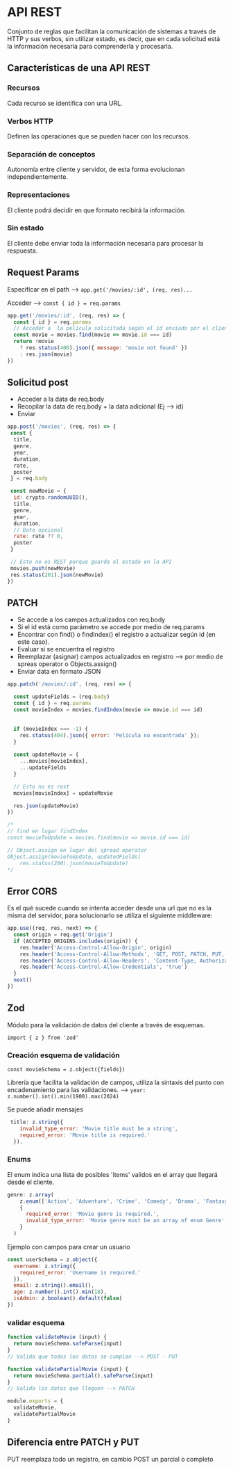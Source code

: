 # API REST

Conjunto de reglas que facilitan la comunicación de sistemas a través de HTTP y sus verbos, sin utilizar estado, es decir, que en cada solicitud está la información necesaria para comprenderla y procesarla.

## Características de una API REST

### Recursos

Cada recurso se identifica con una URL.

### Verbos HTTP

Definen las operaciones que se pueden hacer con los recursos.

### Separación de conceptos

Autonomía entre cliente y servidor, de esta forma evolucionan independientemente.

### Representaciones

El cliente podrá decidir en que formato recibirá la información.

### Sin estado

El cliente debe enviar toda la información necesaria para procesar la respuesta.

## Request Params

Especificar en el path --> `app.get('/movies/:id', (req, res)...`

Acceder --> `const { id } = req.params`

```js
app.get('/movies/:id', (req, res) => {
  const { id } = req.params
  // Acceder a  la película solicitada según el id enviado por el cliente
  const movie = movies.find(movie => movie.id === id)
  return !movie
    ? res.status(400).json({ message: 'movie not found' })
    : res.json(movie)
})
```
## Solicitud post

- Acceder a la data de req.body
- Recopilar la data de req.body + la data adicional (Ej --> id)
- Enviar

```js
app.post('/movies', (req, res) => {
 const {
  title,
  genre,
  year,
  duration,
  rate,
  poster 
 } = req.body

 const newMovie = {
  id: crypto.randomUUID(),
  title,
  genre,
  year,
  duration,
  // Dato opcional
  rate: rate ?? 0,
  poster
 }

 // Esto no es REST porque guarda el estado en la API
 movies.push(newMovie)
 res.status(201).json(newMovie)
})
```

## PATCH
- Se accede a los campos actualizados con req.body
- Si el id está como parámetro se accede por medio de req.params
- Encontrar con find() o findIndex() el registro a actualizar según id (en este caso).
- Evaluar si se encuentra el registro
- Reemplazar (asignar) campos actualizados en registro --> por medio de spreas operator o Objects.assign()
- Enviar data en formato JSON

```js
app.patch('/movies/:id', (req, res) => {

  const updateFields = (req.body)
  const { id } = req.params
  const movieIndex = movies.findIndex(movie => movie.id === id)

  
  if (movieIndex === -1) {
    res.status(404).json({ error: 'Película no encontrada' });
  }
  
  const updateMovie = {
    ...movies[movieIndex],
    ...updateFields
  }

  // Esto no es rest
  movies[movieIndex] = updateMovie

  res.json(updateMovie)
})

/*
// find en lugar findIndex
const movieToUpdate = movies.find(movie => movie.id === id)

// Object.assign en lugar del spread operator
Object.assign(movieToUpdate, updatedFields)
    res.status(200).json(movieToUpdate)
*/
```

## Error CORS

Es el qué sucede cuando se intenta acceder desde una url que no es la misma del servidor, para solucionarlo se utiliza el siguiente middleware:

```js
app.use((req, res, next) => {
  const origin = req.get('Origin')
  if (ACCEPTED_ORIGINS.includes(origin)) {
    res.header('Access-Control-Allow-Origin', origin)
    res.header('Access-Control-Allow-Methods', 'GET, POST, PATCH, PUT, DELETE')
    res.header('Access-Control-Allow-Headers', 'Content-Type, Authorization')
    res.header('Access-Control-Allow-Credentials', 'true')
  }
  next()
})
```

## Zod

Módulo para la validación de datos del cliente a través de esquemas.

`import { z } from 'zod'`

### Creación esquema de validación

`const movieSchema = z.object({fields})`

Librería que facilita la validación de campos, utiliza la sintaxis del punto con encadenamiento para las validaciones. --> `year: z.number().int().min(1900).max(2024)`

Se puede añadir mensajes

```js
 title: z.string({
    invalid_type_error: 'Movie title must be a string',
    required_error: 'Movie title is required.'
  }),
```

### Enums

El enum indica una lista de posibles 'items' validos en el array que llegará desde el cliente.

```js
genre: z.array(
    z.enum(['Action', 'Adventure', 'Crime', 'Comedy', 'Drama', 'Fantasy', 'Horror', 'Thriller', 'Sci-Fi']),
    {
      required_error: 'Movie genre is required.',
      invalid_type_error: 'Movie genre must be an array of enum Genre'
    }
  )
```

Ejemplo con campos para crear un usuario

```js
const userSchema = z.object({
  username: z.string({
    required_error: 'Username is required.'
  }),
  email: z.string().email(),
  age: z.number().int().min(18),
  isAdmin: z.boolean().default(false)
})
```

### validar esquema

```js
function validateMovie (input) {
  return movieSchema.safeParse(input)
}
// Valida que todos los datos se cumplan --> POST - PUT

function validatePartialMovie (input) {
  return movieSchema.partial().safeParse(input)
}
// Valida los datos que lleguen --> PATCH

module.exports = {
  validateMovie,
  validatePartialMovie
}
```

## Diferencia entre PATCH y PUT

PUT reemplaza todo un registro, en cambio POST un parcial o completo






